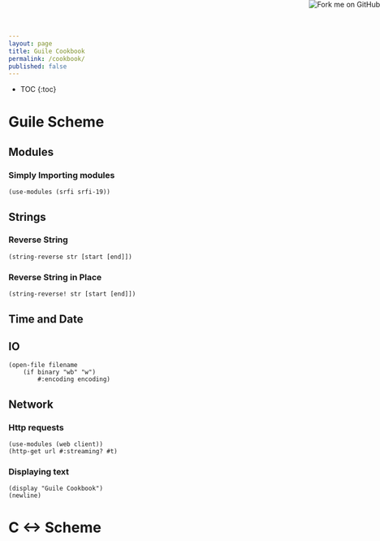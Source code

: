 ```yaml
---
layout: page
title: Guile Cookbook
permalink: /cookbook/
published: false
---
```


* TOC
{:toc}

# Guile Scheme

## Modules

### Simply Importing modules

    (use-modules (srfi srfi-19))

## Strings

### Reverse String
    (string-reverse str [start [end]])

### Reverse String in Place
    (string-reverse! str [start [end]])

## Time and Date

## IO
    (open-file filename
        (if binary "wb" "w")
            #:encoding encoding)


## Network

### Http requests
    (use-modules (web client))
    (http-get url #:streaming? #t)

### Displaying text
    (display "Guile Cookbook")
    (newline)

# C <-> Scheme

<a href="https://github.com/pasoev"><img style="position: absolute; top: 0; right: 0; border: 0;" src="https://camo.githubusercontent.com/365986a132ccd6a44c23a9169022c0b5c890c387/68747470733a2f2f73332e616d617a6f6e6177732e636f6d2f6769746875622f726962626f6e732f666f726b6d655f72696768745f7265645f6161303030302e706e67" alt="Fork me on GitHub" data-canonical-src="https://s3.amazonaws.com/github/ribbons/forkme_right_red_aa0000.png"></a>
